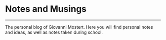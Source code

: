 # Notes and Musings
---

The personal blog of Giovanni Mostert. Here you will find personal notes and ideas, as well as notes taken during school.
